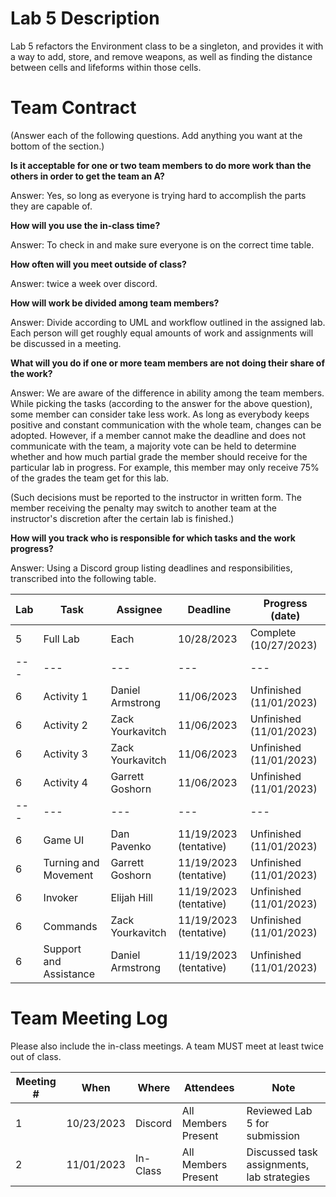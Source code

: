 # Lab 5 Description

Lab 5 refactors the Environment class to be a singleton, and provides it with a way to add, store, and remove weapons, as well as finding the distance between cells and lifeforms within those cells.

# Team Contract

(Answer each of the following questions. Add anything you want at the bottom of
the section.)

**Is it acceptable for one or two team members to do more work than the others
in order to get the team an A?**

Answer: Yes, so long as everyone is trying hard to accomplish the parts they are capable of.

**How will you use the in-class time?**

Answer: To check in and make sure everyone is on the correct time table.

**How often will you meet outside of class?**

Answer: twice a week over discord.

**How will work be divided among team members?**

Answer: Divide according to UML and workflow outlined in the assigned lab. Each person will get roughly equal amounts of work and assignments will be discussed in a meeting.

**What will you do if one or more team members are not doing their share of the work?**

Answer: We are aware of the difference in ability among the team
members. While picking the tasks (according to the answer for the above
question), some member can consider take less work. As long as everybody keeps
positive and constant communication with the whole team, changes can be
adopted. However, if a member cannot make the deadline and does not communicate
with the team, a majority vote can be held to determine whether and how much
partial grade the member should receive for the particular lab in progress. For
example, this member may only receive 75% of the grades the team get for this
lab.

(Such decisions must be reported to the instructor in written form. The member
receiving the penalty may switch to another team at the instructor's discretion
after the certain lab is finished.)


**How will you track who is responsible for which tasks and the work progress?**

Answer: Using a Discord group listing deadlines and responsibilities, transcribed into the following table.

| Lab | Task | Assignee | Deadline | Progress (date) |
|---|---|---|---|---|
| 5 | Full Lab | Each | 10/28/2023 | Complete (10/27/2023)|
|---|---|---|---|---|
| 6 | Activity 1 | Daniel Armstrong | 11/06/2023 | Unfinished (11/01/2023) |
| 6 | Activity 2 | Zack Yourkavitch | 11/06/2023 | Unfinished (11/01/2023) |
| 6 | Activity 3 | Zack Yourkavitch | 11/06/2023 | Unfinished (11/01/2023) |
| 6 | Activity 4 | Garrett Goshorn  | 11/06/2023 | Unfinished (11/01/2023) |
|---|---|---|---|---|
| 6 | Game UI                | Dan Pavenko      | 11/19/2023 (tentative) | Unfinished (11/01/2023) |
| 6 | Turning and Movement   | Garrett Goshorn  | 11/19/2023 (tentative) | Unfinished (11/01/2023) |
| 6 | Invoker                | Elijah Hill      | 11/19/2023 (tentative) | Unfinished (11/01/2023) |
| 6 | Commands               | Zack Yourkavitch | 11/19/2023 (tentative) | Unfinished (11/01/2023) |
| 6 | Support and Assistance | Daniel Armstrong | 11/19/2023 (tentative) | Unfinished (11/01/2023) |



# Team Meeting Log

Please also include the in-class meetings. A team MUST meet at least twice out
of class.

| Meeting # | When | Where | Attendees | Note |
|---|---|---|---|---|
| 1 | 10/23/2023 | Discord  | All Members Present | Reviewed Lab 5 for submission |
| 2 | 11/01/2023 | In-Class | All Members Present | Discussed task assignments, lab strategies |

